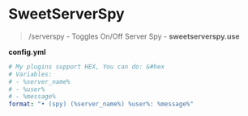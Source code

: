 # SweetServerSpy

> /serverspy - Toggles On/Off Server Spy - **sweetserverspy.use**

__config.yml__
```yml
# My plugins support HEX, You can do: &#hex
# Variables:
# - %server_name%
# - %user%
# - %message%
format: "• (spy) (%server_name%) %user%: %message%"
```
